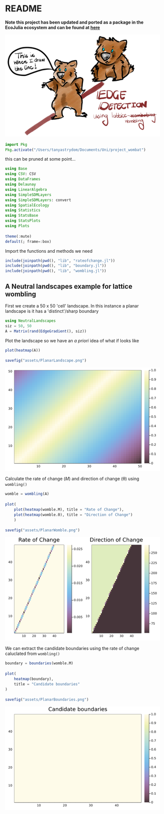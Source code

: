 # README

**Note this project has been updated and ported as a package in the EcoJulia ecosystem and can be found at [here](https://github.com/EcoJulia/SpatialBoundaries.jl)**

![](assets/header.png)

````julia
import Pkg
Pkg.activate("/Users/tanyastrydom/Documents/Uni/project_wombat")
````

this can be pruned at some point...

````julia
using Base
using CSV: CSV
using DataFrames
using Delaunay
using LinearAlgebra
using SimpleSDMLayers
using SimpleSDMLayers: convert
using SpatialEcology
using Statistics
using StatsBase
using StatsPlots
using Plots

theme(:mute)
default(; frame=:box)
````

Import the functions and methods we need

````julia
include(joinpath(pwd(), "lib", "rateofchange.jl"))
include(joinpath(pwd(), "lib", "boundary.jl"))
include(joinpath(pwd(), "lib", "wombling.jl"))
````

## A Neutral landscapes example for lattice wombling

First we create a 50 x 50 'cell' landscape. In this
instance a planar landscape is it has a 'distinct'/sharp
boundary

````julia
using NeutralLandscapes
siz = 50, 50
A = Matrix(rand(EdgeGradient(), siz))
````

Plot the landscape so we have an _a priori_ idea
of what if looks like

````julia
plot(heatmap(A))

savefig("assets/PlanarLandscape.png")
````

![](assets/PlanarLandscape.png)

Calculate the rate of change (𝑀) and direction of
change (θ) using `wombling()`

````julia
womble = wombling(A)

plot(
    plot(heatmap(womble.M), title = "Rate of Change"),
    plot(heatmap(womble.Θ), title = "Direction of Change")
    )

savefig("assets/PlanarWomble.png")
````

![](assets/PlanarWomble.png)

We can extract the candidate boundaries using the
rate of change caluclated from `wombling()`

````julia
boundary = boundaries(womble.M)

plot(
    heatmap(boundary),
    title = "Candidate boundaries"
)

savefig("assets/PlanarBoundaries.png")
````

![](assets/PlanarBoundaries.png)

